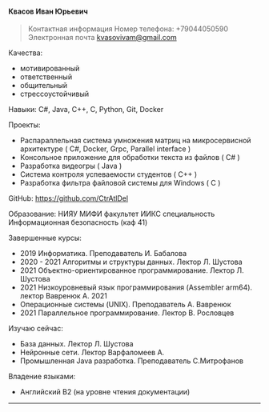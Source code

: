 #### Квасов Иван Юрьевич

> Контактная информация
> Номер телефона: +79044050590
> Электронная почта kvasovivam@gmail.com

Качества:
 - мотивированный
 - ответственный 
 - общительный
 - стрессоустойчивый

Навыки:
 C#, Java, C++, C, Python, Git, Docker

Проекты:
 - Распараллельная система умножения матриц на микросервисной архитектуре ( C#, Docker, Grpc, Parallel interface )
 - Консольное приложение для обработки текста из файлов ( C# )
 - Разработка видеогры ( Java )
 - Система контроля успеваемости студентов ( С++ )
 - Разработка фильтра файловой системы для Windows ( С ) 

GitHub: https://github.com/CtrAtlDel

Образование:
 НИЯУ МИФИ
 факультет ИИКС
 специальность Информационная безопасность (каф 41)

 Завершенные курсы:

 - 2019 Информатика. Преподаватель И. Бабалова
 - 2020 - 2021 Алгоритмы и структуры данных. Лектор Л. Шустова
 - 2021 Объектно-ориентированное программирование. Лектор Л. Шустова
 - 2021 Низкоуровневый язык программирования (Assembler arm64). лектор Вавренюк А. 2021
 -    Операционные системы (UNIX). Преподаватель А. Вавренюк
 - 2021 Параллельное программирование. Лектор В. Рословцев

Изучаю сейчас:
 - База данных. Лектор Л. Шустова
 - Нейронные сети. Лектор Варфаломеев А. 
 - Промышленная Java разработка. Преподаватель С.Митрофанов

Владение языками:
 - Английский B2 (на уровне чтения документации)

---